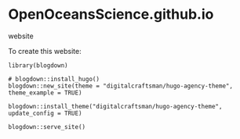 # OpenOceansScience.github.io
website


To create this website: 

```
library(blogdown)

# blogdown::install_hugo()
blogdown::new_site(theme = "digitalcraftsman/hugo-agency-theme", theme_example = TRUE)

blogdown::install_theme("digitalcraftsman/hugo-agency-theme", update_config = TRUE)

blogdown::serve_site()
```